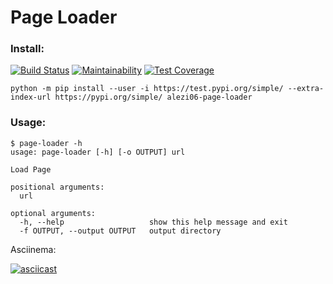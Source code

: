 # Page Loader

### Install:

[![Build Status](https://travis-ci.org/alezi06/python-project-lvl3.svg?branch=master)](https://travis-ci.org/alezi06/python-project-lvl3)
[![Maintainability](https://api.codeclimate.com/v1/badges/e881d4a51f8c34e19a3f/maintainability)](https://codeclimate.com/github/alezi06/python-project-lvl3/maintainability)
[![Test Coverage](https://api.codeclimate.com/v1/badges/e881d4a51f8c34e19a3f/test_coverage)](https://codeclimate.com/github/alezi06/python-project-lvl3/test_coverage)

```
python -m pip install --user -i https://test.pypi.org/simple/ --extra-index-url https://pypi.org/simple/ alezi06-page-loader
```

### Usage:

```
$ page-loader -h
usage: page-loader [-h] [-o OUTPUT] url

Load Page

positional arguments:
  url

optional arguments:
  -h, --help                   show this help message and exit
  -f OUTPUT, --output OUTPUT   output directory

```

Asciinema:

[![asciicast](https://asciinema.org/a/nqMWpjZzZZcDfQ9jAGie1LbEX.svg)](https://asciinema.org/a/nqMWpjZzZZcDfQ9jAGie1LbEX)
